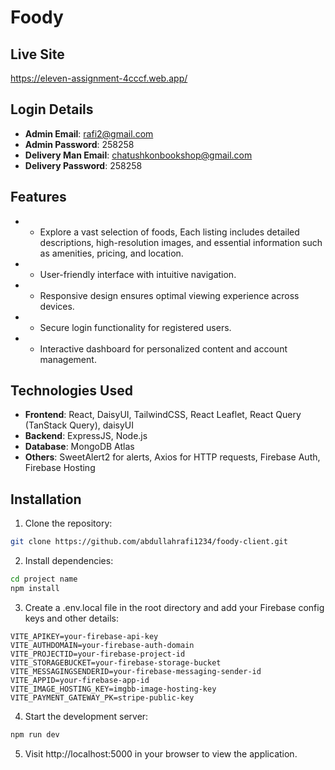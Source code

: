 # Foody

## Live Site

https://eleven-assignment-4cccf.web.app/

## Login Details

- **Admin Email**: rafi2@gmail.com
- **Admin Password**: 258258
- **Delivery Man Email**: chatushkonbookshop@gmail.com
- **Delivery Password**: 258258

## Features

- * Explore a vast selection of foods, Each listing includes detailed descriptions, high-resolution images, and essential information such as amenities, pricing, and location.
- * User-friendly interface with intuitive navigation.
- * Responsive design ensures optimal viewing experience across devices.
- * Secure login functionality for registered users.
- * Interactive dashboard for personalized content and account management.

## Technologies Used

- **Frontend**: React, DaisyUI, TailwindCSS, React Leaflet, React Query (TanStack Query), daisyUI
- **Backend**: ExpressJS, Node.js
- **Database**: MongoDB Atlas
- **Others**: SweetAlert2 for alerts, Axios for HTTP requests, Firebase Auth, Firebase Hosting

## Installation

1. Clone the repository:

```bash
git clone https://github.com/abdullahrafi1234/foody-client.git
```

2. Install dependencies:
```bash
cd project name
npm install
```

3. Create a .env.local file in the root directory and add your Firebase config keys and other details:

```env
VITE_APIKEY=your-firebase-api-key
VITE_AUTHDOMAIN=your-firebase-auth-domain
VITE_PROJECTID=your-firebase-project-id
VITE_STORAGEBUCKET=your-firebase-storage-bucket
VITE_MESSAGINGSENDERID=your-firebase-messaging-sender-id
VITE_APPID=your-firebase-app-id
VITE_IMAGE_HOSTING_KEY=imgbb-image-hosting-key
VITE_PAYMENT_GATEWAY_PK=stripe-public-key
```

4. Start the development server:
 ```bash
npm run dev
```

5. Visit http://localhost:5000 in your browser to view the application.


